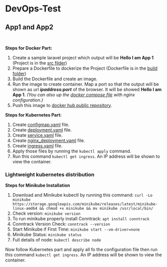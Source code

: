 # DevOps-Test
## <p align=left>App1 and App2 <br> <br> </p> 
**Steps for Docker Part:**
1. Create a sample laravel project which output will be **Hello I am App 1** (Project is in the [src filder](https://github.com/Shadikul-Islam/DevOps-Test/tree/master/App1/src))
2. Prepare a Dockerfile to dockerize the Project (Dockerfile is in the [build folder](https://github.com/Shadikul-Islam/DevOps-Test/blob/master/App1/build/Dockerfile))
3. Build the Dockerfile and create an image. 
4. Run the image to create container. Map a port so that the output will be shown as url ***ipaddress:port*** of the browser. It will be showed **Hello I am App 1**. *(You can also up the [docker compose file](https://github.com/Shadikul-Islam/DevOps-Test/blob/master/App1/build/docker-compose.yaml) with nginx configuration.)*
5. Push this image to [docker hub public repository](https://hub.docker.com/repository/docker/shadikul/app1).

**Steps for Kubernetes Part:**
1. Create [configmap.yaml](https://github.com/Shadikul-Islam/DevOps-Test/blob/master/App1/deploy/configmap.yaml) file.
2. Create [deployment.yaml](https://github.com/Shadikul-Islam/DevOps-Test/blob/master/App1/deploy/deployment.yaml) file.
3. Create [service.yaml](https://github.com/Shadikul-Islam/DevOps-Test/blob/master/App1/deploy/service.yaml) file.
4. Create [nginx_deployment.yaml](https://github.com/Shadikul-Islam/DevOps-Test/blob/master/App1/deploy/nginx_deployment.yaml) file.
5. Create [ingress.yaml](https://github.com/Shadikul-Islam/DevOps-Test/blob/master/App1/deploy/ingress.yaml) file.
6. Apply those files by running the ```kubectl apply``` command.
7. Run this command ```kubectl get ingress```. An IP address will be shown to view the container.

### Lightweight kubernetes distribution
**Steps for Minikube Installation**
1. Download and Minikube kubectl by running this command:
  ```curl -Lo minikube https://storage.googleapis.com/minikube/releases/latest/minikube-linux-amd64 && chmod +x minikube && mv minikube /usr/local/bin/```
2. Check version: ````minikube version````
3. To run minikube properly install Conntrack: ````apt install conntrack````
4. Conntrack Version Check: ````conntrack --version````
5. Start Minikube if First Time: ````minikube start --vm-driver=none````
6. Minikube Status: ````minikube status````
7. Full details of node: ````kubectl describe node````

Now follow Kubernetes part and apply all fo the configuration file then run this command ```kubectl get ingress```. An IP address will be shown to view the container.

